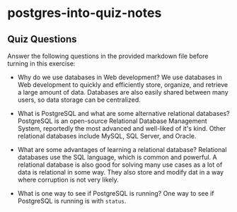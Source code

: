 # postgres-into-quiz-notes

## Quiz Questions

Answer the following questions in the provided markdown file before turning in this exercise:

- Why do we use databases in Web development?
  We use databases in Web development to quickly and efficiently store, organize, and retrieve a large amount of data. Databases are also easily shared between many users, so data storage can be centralized.

- What is PostgreSQL and what are some alternative relational databases?
  PostgreSQL is an open-source Relational Database Management System, reportedly the most advanced and well-liked of it's kind. Other relational databases include MySQL, SQL Server, and Oracle.

- What are some advantages of learning a relational database?
  Relational databases use the SQL language, which is common and powerful. A relational database is also good for solving many use cases as a lot of data is relational in some way. They also store and modify dat in a way where corruption is not very likely.

- What is one way to see if PostgreSQL is running?
  One way to see if PostgreSQL is running is with `status`.
